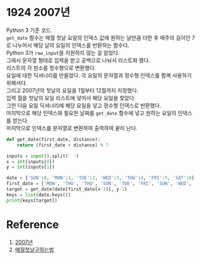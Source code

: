 # 1924 2007년
Python 3 기준 코드. <br>
`get_date` 함수는 매월 첫날 요일의 인덱스 값에 원하는 날만큼 더한 후 매주의 길이인 7로 나누어서
해당 날의 요일의 인덱스를 반환하는 함수다. <br>
Python 3가 `raw_input`을 지원하지 않는 걸 알았다. <br>
그래서 문자열 형태로 입력을 받고 공백으로 나눠서 리스트화 했다. <br>
리스트의 각 원소를 정수형으로 변환했다. <br>
요일에 대한 딕셔너리를 만들었다. 각 요일의 문자열과 정수형 인덱스를 함께 사용하기 위해서다. <br>
그리고 2007년의 첫날의 요일을 1월부터 12월까지 저장했다. <br>
입력 월을 첫날의 요일 리스트에 넣어서 해당 요일을 찾았다. <br>
그런 다음 요일 딕셔너리에 해당 요일을 넣고 정수형 인덱스로 반환했다. <br>
마지막으로 해당 인덱스와 필요한 날짜를 `get_date` 함수에 넣고 원하는 요일의 인덱스를 얻는다. <br>
마지막으로 인덱스를 문자열로 변환하여 출력하여 끝이 난다. <br>
```python
def get_date(first_date, distance):
    return (first_date + distance) % 7

inputs = input().split(' ')
x = int(inputs[0])
y = int(inputs[1])

date = {'SUN':0, 'MON':1, 'TUE':2, 'WED':3, 'THU':4, 'FRI':5, 'SAT':6}
first_date = ['MON', 'THU', 'THU', 'SUN', 'TUE', 'FRI', 'SUN', 'WED', 'SAT', 'MON', 'THU', 'SAT']
target = get_date(date[first_date[x-1]], y-1)
keys = list(date.keys())
print(keys[target])
```
# Reference
1. [2007년](https://www.acmicpc.net/problem/1924) 
2. [매월첫날구하는법](https://kin.naver.com/qna/detail.nhn?d1id=8&dirId=8&docId=205177651&aqb=6re466CI6rOg66as66ClIOqzhOyCsOuylQ==&enc=utf8&section=kin&rank=1&search_sort=0&spq=0&pid=U4VXLdpySENssaYt2tsssssssPK-117700&sid=TE9oBCe7fSRs28UBLI7LzA%3D%3D) 
